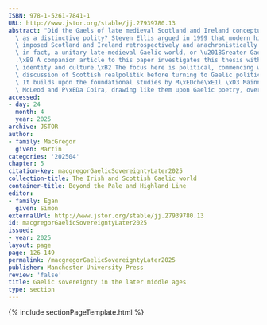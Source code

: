 ```yaml
---
ISBN: 978-1-5261-7841-1
URL: http://www.jstor.org/stable/jj.27939780.13
abstract: "Did the Gaels of late medieval Scotland and Ireland conceptualise themselves\
  \ as a distinctive polity? Steven Ellis argued in 1999 that modern historians have\
  \ imposed Scotland and Ireland retrospectively and anachronistically upon what was,\
  \ in fact, a unitary late-medieval Gaelic world, or \u2018Greater Gaeldom\u2019\
  .\xB9 A companion article to this paper investigates this thesis with regard to\
  \ identity and culture.\xB2 The focus here is political, commencing with a brief\
  \ discussion of Scottish realpolitik before turning to Gaelic political thought.\
  \ It builds upon the foundational studies by M\xEDche\xE1l \xD3 Mainn\xEDn, Wilson\
  \ McLeod and P\xEDa Coira, drawing like them upon Gaelic poetry, over-whelmingly"
accessed:
- day: 24
  month: 4
  year: 2025
archive: JSTOR
author:
- family: MacGregor
  given: Martin
categories: '202504'
chapter: 5
citation-key: macgregorGaelicSovereigntyLater2025
collection-title: The Irish and Scottish Gaelic world
container-title: Beyond the Pale and Highland Line
editor:
- family: Egan
  given: Simon
externalUrl: http://www.jstor.org/stable/jj.27939780.13
id: macgregorGaelicSovereigntyLater2025
issued:
- year: 2025
layout: page
page: 126-149
permalink: /macgregorGaelicSovereigntyLater2025
publisher: Manchester University Press
review: 'false'
title: Gaelic sovereignty in the later middle ages
type: section
---
```

{% include sectionPageTemplate.html %}